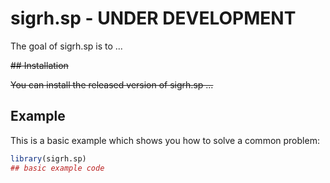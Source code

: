 
# sigrh.sp - UNDER DEVELOPMENT

<!-- badges: start -->
<!-- badges: end -->

The goal of sigrh.sp is to ...



~~## Installation~~

~~You can install the released version of sigrh.sp ...~~




## Example

This is a basic example which shows you how to solve a common problem:

``` r
library(sigrh.sp)
## basic example code
```

